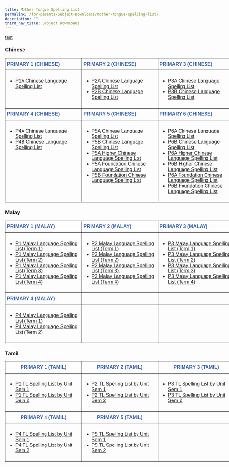 ```yaml
---
title: Mother Tongue Spelling List
permalink: /for-parents/Subject-Downloads/mother-tongue-spelling-list/
description: ""
third_nav_title: Subject Downloads
---
```

<a href="#malay">test</a>



<a id="chinese"></a>

### Chinese

<style type="text/css">
.tg  {border-collapse:collapse;border-spacing:0;margin:0px auto;}
.tg td{border-color:black;border-style:solid;border-width:1px;font-family:Arial, sans-serif;font-size:14px;
  overflow:hidden;padding:10px 5px;word-break:normal;}
.tg th{border-color:black;border-style:solid;border-width:1px;font-family:Arial, sans-serif;font-size:14px;
  font-weight:normal;overflow:hidden;padding:10px 5px;word-break:normal;}
.tg .tg-x5q1{font-size:16px;text-align:left;vertical-align:top}
.tg .tg-3eyl{color:#4067ae;font-size:16px;font-weight:bold;text-align:left;vertical-align:top}
</style>
<table class="tg" style="undefined;table-layout: fixed; width: 750px">
<colgroup>
<col style="width: 250px">
<col style="width: 250px">
<col style="width: 250px">
</colgroup>
<tbody>
  <tr>
    <td class="tg-3eyl">PRIMARY 1 (CHINESE)</td>
    <td class="tg-3eyl">PRIMARY 2 (CHINESE)</td>
    <td class="tg-3eyl">PRIMARY 3 (CHINESE)</td>
  </tr>
  <tr>
    <td class="tg-x5q1"><ul>
<li><a href="/files/1A%20%202022.pdf" target="_blank" rel="noopener">P1A Chinese Language Spelling List</a></li>
</ul></td>
    <td class="tg-x5q1"><ul>
<li><a href="/files/2A%20_Chapt%201%20to%2010.pdf" target="_blank" rel="noopener">P2A Chinese Language Spelling List</a></li>
<li><a href="/files/2B%20_Chapt%2011%20to%2019.pdf" target="_blank" rel="noopener">P2B Chinese Language Spelling List</a></li>
</ul></td>
    <td class="tg-x5q1"><ul>
<li><a href="/files/3A%20_Chapt%201%20to%209_HYPY.pdf" target="_blank" rel="noopener">P3A Chinese Language Spelling List</a></li>
<li><a href="/files/3B%20_Chapt%2010%20to%2017_HYPY.pdf" target="_blank" rel="noopener">P3B Chinese Language Spelling List</a></li>
</ul></td>
  </tr>
  <tr>
    <td class="tg-3eyl">PRIMARY 4 (CHINESE)</td>
    <td class="tg-3eyl">PRIMARY 5 (CHINESE)</td>
    <td class="tg-3eyl">PRIMARY 6 (CHINESE)</td>
  </tr>
  <tr>
    <td class="tg-x5q1"><ul>
<li><a href="/files/4A%20_1-9_23122021.pdf" target="_blank" rel="noopener">P4A Chinese Language Spelling List</a></li>
<li><a href="/files/4B%20_10-16_231221.pdf" target="_blank" rel="noopener">P4B Chinese Language Spelling List</a></li>
</ul></td>
    <td class="tg-x5q1"><ul>
<li><a href="/files/5A%20_1-8%20with%20HYPY.pdf" target="_blank" rel="noopener">P5A Chinese Language Spelling List</a></li>
<li><a href="/files/5B%20_9-15%20HYPY.pdf" target="_blank" rel="noopener">P5B Chinese Language Spelling List</a></li>
<li><a href="/files/5A%20__1-9.pdf" target="_blank" rel="noopener">P5A Higher Chinese Language Spelling List</a></li>
<li><a href="/files/5A%20FCL%20.pdf" target="_blank" rel="noopener">P5A Foundation Chinese Language Spelling List</a></li>
<li><a href="/files/5B%20FCL%20.pdf" target="_blank" rel="noopener">P5B Foundation Chinese Language Spelling List</a></li>
</ul></td>
    <td class="tg-x5q1"><ul>
<li><a href="/files/6A%20_1-6%20with%20HYPY.pdf" target="_blank" rel="noopener">P6A Chinese Language Spelling List</a></li>
<li><a href="/files/6B%20%20with%20HYPY_7-10.pdf" target="_blank" rel="noopener">P6B Chinese Language Spelling List</a></li>
<li><a href="/files/6A%20__1-7.pdf" target="_blank" rel="noopener">P6A Higher Chinese Language Spelling List</a></li>
<li><a href="/files/6B%20__8-12.pdf" target="_blank" rel="noopener">P6B Higher Chinese Language Spelling List</a></li>
<li><a href="/files/6A%20FCL%20%20with%20HYPY.pdf" target="_blank" rel="noopener">P6A Foundation Chinese Language Spelling List</a></li>
<li><a href="/files/6B%20FCL%20%20with%20HYPY.pdf" target="_blank" rel="noopener">P6B Foundation Chinese Language Spelling List</a></li>
</ul></td>
  </tr>
</tbody>
</table>


<a id="malay"></a>

### Malay

<style type="text/css">
.tg  {border-collapse:collapse;border-spacing:0;margin:0px auto;}
.tg td{border-color:black;border-style:solid;border-width:1px;font-family:Arial, sans-serif;font-size:14px;
  overflow:hidden;padding:10px 5px;word-break:normal;}
.tg th{border-color:black;border-style:solid;border-width:1px;font-family:Arial, sans-serif;font-size:14px;
  font-weight:normal;overflow:hidden;padding:10px 5px;word-break:normal;}
.tg .tg-x5q1{font-size:16px;text-align:left;vertical-align:top}
.tg .tg-3eyl{color:#4067ae;font-size:16px;font-weight:bold;text-align:left;vertical-align:top}
</style>
<table class="tg" style="undefined;table-layout: fixed; width: 750px">
<colgroup>
<col style="width: 250px">
<col style="width: 250px">
<col style="width: 250px">
</colgroup>
<tbody>
  <tr>
    <td class="tg-3eyl">PRIMARY 1 (MALAY)</td>
    <td class="tg-3eyl">PRIMARY 2 (MALAY)</td>
    <td class="tg-3eyl">PRIMARY 3 (MALAY)</td>
  </tr>
  <tr>
    <td class="tg-x5q1"><ul>
<li><a href="/malay-spelling-test/Primary-1/term-1/" target="">P1 Malay Language Spelling List (Term 1)</a></li>
<li><a href="/malay-spelling-test/Primary-1/term-2/" target="">P1 Malay Language Spelling List (Term 2)</a></li>
<li><a href="/malay-spelling-test/Primary-1/term-3/" target="">P1 Malay Language Spelling List (Term 3)</a></li>
<li><a href="/malay-spelling-test/Primary-1/term-4/" target="">P1 Malay Language Spelling List (Term 4)</a></li>
</ul></td>
    <td class="tg-x5q1"><ul>
<li><a href="/malay-spelling-test/Primary-2/term-1/" target="">P2 Malay Language Spelling List (Term 1)</a></li>
<li><a href="/malay-spelling-test/Primary-2/term-2/" target="">P2 Malay Language Spelling List (Term 2)</a></li>
<li><a href="/malay-spelling-test/Primary-2/term-3/" target="">P2 Malay Language Spelling List (Term 3)&nbsp;</a></li>
<li><a href="/malay-spelling-test/Primary-2/term-4/" target="">P2 Malay Language Spelling List (Term 4)</a></li>
</ul></td>
    <td class="tg-x5q1"><ul>
<li><a href="/malay-spelling-test/Primary-3/term-1/" target="">P3 Malay Language Spelling List (Term 1)</a></li>
<li><a href="/malay-spelling-test/Primary-3/term-2/" target="">P3 Malay Language Spelling List (Term 2)</a></li>
<li><a href="/malay-spelling-test/Primary-3/term-3/" target="">P3 Malay Language Spelling List (Term 3)</a></li>
<li><a href="/malay-spelling-test/Primary-3/term-4/" target="">P3 Malay Language Spelling List (Term 4)</a></li>
</ul></td>
  </tr>
  <tr>
    <td class="tg-3eyl">PRIMARY 4 (MALAY)</td>
    <td class="tg-3eyl"></td>
    <td class="tg-3eyl"></td>
  </tr>
  <tr>
    <td class="tg-x5q1"><ul>
<li><a href="/malay-spelling-test/Primary-4/term-1/" target="">P4 Malay Language Spelling List (Term 1)</a></li>
<li><a href="/malay-spelling-test/Primary-4/term-2/" target="">P4 Malay Language Spelling List (Term 2)</a></li>
</ul></td>
    <td class="tg-x5q1"></td>
    <td class="tg-x5q1"></td>
  </tr>
</tbody>
</table>


<a id="tamil"></a>

### Tamil

<style type="text/css">
.tg  {border-collapse:collapse;border-spacing:0;margin:0px auto;}
.tg td{border-color:black;border-style:solid;border-width:1px;font-family:Arial, sans-serif;font-size:14px;
  overflow:hidden;padding:10px 5px;word-break:normal;}
.tg th{border-color:black;border-style:solid;border-width:1px;font-family:Arial, sans-serif;font-size:14px;
  font-weight:normal;overflow:hidden;padding:10px 5px;word-break:normal;}
.tg .tg-x5q1{font-size:16px;text-align:left;vertical-align:top}
.tg .tg-09dh{color:#4067ae;font-size:16px;font-weight:bold;text-align:center;vertical-align:top}
</style>
<table class="tg" style="undefined;table-layout: fixed; width: 750px">
<colgroup>
<col style="width: 250px">
<col style="width: 250px">
<col style="width: 250px">
</colgroup>
<tbody>
  <tr>
    <td class="tg-09dh">PRIMARY 1 (TAMIL)</td>
    <td class="tg-09dh">PRIMARY 2 (TAMIL)</td>
    <td class="tg-09dh">PRIMARY 3 (TAMIL)</td>
  </tr>
  <tr>
    <td class="tg-x5q1"><ul>
<li><a href="/tamil-spelling-test/Primary-1/sem-1/" target="">P1 TL Spelling List by Unit Sem 1</a></li>
<li><a href="/tamil-spelling-test/Primary-1/sem-2/" target="">P1 TL Spelling List by Unit Sem 2</a></li>
</ul></td>
    <td class="tg-x5q1"><ul>
<li><a href="/tamil-spelling-test/Primary-2/sem-1/" target="">P2 TL Spelling List by Unit Sem 1</a></li>
<li><a href="/tamil-spelling-test/Primary-2/sem-2/" target="">P2 TL Spelling List by Unit Sem 2</a></li>
</ul></td>
    <td class="tg-x5q1"><ul>
<li><a href="/tamil-spelling-test/Primary-3/sem-1/" target="">P3 TL Spelling List by Unit Sem 1</a></li>
<li><a href="/tamil-spelling-test/Primary-3/sem-2/" target="">P3 TL Spelling List by Unit Sem 2</a></li>
</ul></td>
  </tr>
  <tr>
    <td class="tg-09dh">PRIMARY 4 (TAMIL)</td>
    <td class="tg-09dh">PRIMARY 5 (TAMIL)</td>
    <td class="tg-09dh"></td>
  </tr>
  <tr>
    <td class="tg-x5q1"><ul>
<li><a href="/tamil-spelling-test/Primary-4/sem-1/" target="">P4 TL Spelling List by Unit Sem 1</a></li>
<li><a href="/tamil-spelling-test/Primary-4/sem-2/" target="">P4&nbsp;TL Spelling List by Unit Sem 2</a></li>
</ul></td>
    <td class="tg-x5q1"><ul>
<li><a href="/tamil-spelling-test/Primary-5/sem-1/" target="">P5 TL Spelling List by Unit Sem 1</a></li>
<li><a href="/tamil-spelling-test/Primary-5/sem-2/" target="">P5&nbsp;TL Spelling List by Unit Sem 2</a></li>
</ul></td>
    <td class="tg-x5q1"></td>
  </tr>
</tbody>
</table>